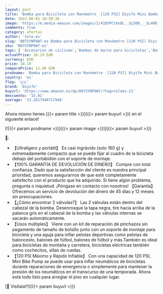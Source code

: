 ```yaml
---
layout: post
title: 'Bomba para Bicicleta con Manómetro  [120 PSI] Diyife Mini Bomba De Bicicleta [Set Completo  Aguja  Kit De Parche  Tapas De VáLvulas Y Montura De Marco para Presta Y Schrader'
date: 2022-06-01 10:50:36
image: 'https://m.media-amazon.com/images/I/41DVPCtkn8L._SL500_._SL400_.jpg'
comments: true
category: ofertas
author: 'tole.es'
slug: 'B07SYNP6W7-es Bomba para Bicicleta con Manómetro [120 PSI] Diyife Mini...'
sku: 'B07SYNP6W7-es'
tags: [ 'Accesorios de ciclismo','Bombas de marco para bicicletas','Bombas para hinchar bicicletas','Ciclismo','Deportes y aire libre','Ropa y equipo para deportes','bicicleta','diyife','🇪🇸', ]
actualPrice: 10.19 EUR
currency: EUR
price: 10.19
comparePrice: 11.99 EUR
prodname: 'Bomba para Bicicleta con Manómetro  [120 PSI] Diyife Mini Bomba De Bicicleta [Set Completo  Aguja  Kit De Parche  Tapas De VáLvulas Y Montura De Marco para Presta Y Schrader'
country: 'es'
flag: '🇪🇸'
brand: 'Diyife'
buyurl: 'https://www.amazon.es/dp/B07SYNP6W7/?tag=tolees-21'
descuento: '15.01'
average: '13.2617948717948'
---
```


Ahora mismo tienes [{{< param title >}}]({{< param buyurl >}}) en el siguiente enlace!

[![{{< param prodname >}}]({{< param image >}})]({{< param buyurl >}})

🔎:

- 【Ultraligero y portátil】 Es casi ingrávido (solo 160 g) y extremadamente compacto que se puede fijar al cuadro de la bicicleta debajo del portabidón con el soporte de montaje.
- 【100% GARANTÍA DE DEVOLUCIÓN DE DINERO】 Compre con total confianza. Dado que la satisfacción del cliente es nuestra principal prioridad, queremos asegurarnos de que esté completamente satisfecho con el producto que ha adquirido. Si tiene algún problema, pregunta o inquietud. ¡Póngase en contacto con nosotros! 【Garantía】 Ofrecemos un servicio de devolución del dinero de 45 días y 12 meses sin preocupaciones.
- 【¿Cómo encontrar 2 válvulas?】 Las 2 válvulas están dentro del cabezal de la bomba. Desenrosque la tapa negra, tire hacia arriba de la palanca gris en el cabezal de la bomba y las válvulas internas se sacarán automáticamente.
- 【Usos múltiples】 Viene con un kit de reparación de pinchazos sin pegamento de tamaño de bolsillo junto con un soporte de montaje para bicicleta y una aguja para inflar pelotas deportivas como pelotas de baloncesto, balones de fútbol, ​​balones de fútbol y más.También es ideal para bicicletas de montaña y carretera, bicicletas eléctricas también como cochecitos, sillas de ruedas.
- 【120 PSI Máximo y Rápido Inflable】 Con una capacidad de 120 PSI, Mini Bike Pump se puede usar para inflar neumáticos de bicicletas durante reparaciones de emergencia o simplemente para mantener la presión de los neumáticos en el transcurso de una temporada. Ahora está todo listo para arreglar el piso en cualquier lugar.

[🛒 Visítala!!!]({{< param buyurl >}})
